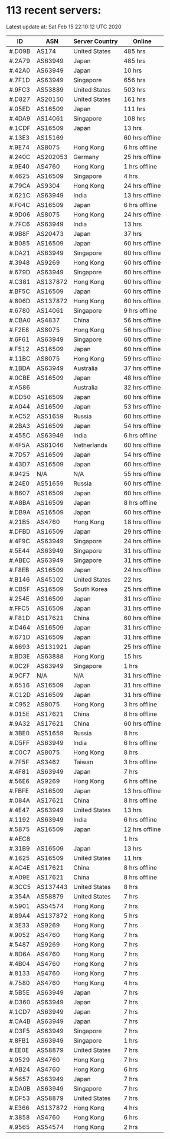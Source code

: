 # 113 recent servers:

Latest update at: Sat Feb 15 22:10:12 UTC 2020

| ID | ASN | Server Country | Online |
| -- | --- | -------------- | ------ |
| #.D09B | AS174 | United States | 485 hrs |
| #.2A79 | AS63949 | Japan | 485 hrs |
| #.42A0 | AS63949 | Japan | 10 hrs |
| #.7F1D | AS63949 | Singapore | 656 hrs |
| #.9FC3 | AS53889 | United States | 503 hrs |
| #.D827 | AS20150 | United States | 161 hrs |
| #.05ED | AS16509 | Japan | 111 hrs |
| #.4DA9 | AS14061 | Singapore | 108 hrs |
| #.1CDF | AS16509 | Japan | 13 hrs |
| #.13E3 | AS15169 |  | 60 hrs offline |
| #.9E74 | AS8075 | Hong Kong | 6 hrs offline |
| #.240C | AS202053 | Germany | 25 hrs offline |
| #.9E40 | AS4760 | Hong Kong | 1 hrs offline |
| #.4625 | AS16509 | Singapore | 4 hrs |
| #.79CA | AS9304 | Hong Kong | 24 hrs offline |
| #.621C | AS63949 | India | 13 hrs offline |
| #.F04C | AS16509 | Japan | 6 hrs offline |
| #.9D06 | AS8075 | Hong Kong | 24 hrs offline |
| #.7FC6 | AS63949 | India | 13 hrs |
| #.9B8F | AS20473 | Japan | 37 hrs |
| #.B085 | AS16509 | Japan | 60 hrs offline |
| #.DA21 | AS63949 | Singapore | 60 hrs offline |
| #.3948 | AS9269 | Hong Kong | 60 hrs offline |
| #.679D | AS63949 | Singapore | 60 hrs offline |
| #.C381 | AS137872 | Hong Kong | 60 hrs offline |
| #.BF5C | AS16509 | Japan | 60 hrs offline |
| #.806D | AS137872 | Hong Kong | 60 hrs offline |
| #.6780 | AS14061 | Singapore | 9 hrs offline |
| #.CBA0 | AS4837 | China | 56 hrs offline |
| #.F2E8 | AS8075 | Hong Kong | 56 hrs offline |
| #.6F61 | AS63949 | Singapore | 60 hrs offline |
| #.F512 | AS16509 | Japan | 60 hrs offline |
| #.11BC | AS8075 | Hong Kong | 59 hrs offline |
| #.1BDA | AS63949 | Australia | 37 hrs offline |
| #.0CBE | AS16509 | Japan | 48 hrs offline |
| #.A586 |  | Australia | 32 hrs offline |
| #.DD50 | AS16509 | Japan | 60 hrs offline |
| #.A044 | AS16509 | Japan | 53 hrs offline |
| #.AC52 | AS51659 | Russia | 60 hrs offline |
| #.2BA3 | AS16509 | Japan | 54 hrs offline |
| #.455C | AS63949 | India | 6 hrs offline |
| #.4F5A | AS61046 | Netherlands | 60 hrs offline |
| #.7D57 | AS16509 | Japan | 54 hrs offline |
| #.43D7 | AS16509 | Japan | 60 hrs offline |
| #.9425 | N/A | N/A | 55 hrs offline |
| #.24E0 | AS51659 | Russia | 60 hrs offline |
| #.B607 | AS16509 | Japan | 60 hrs offline |
| #.A8BA | AS16509 | Japan | 8 hrs offline |
| #.DB9A | AS16509 | Japan | 60 hrs offline |
| #.21B5 | AS4760 | Hong Kong | 18 hrs offline |
| #.DFBD | AS16509 | Japan | 29 hrs offline |
| #.4F9C | AS63949 | Singapore | 24 hrs offline |
| #.5E44 | AS63949 | Singapore | 31 hrs offline |
| #.ABEC | AS63949 | Singapore | 31 hrs offline |
| #.F8EB | AS16509 | Japan | 24 hrs offline |
| #.B146 | AS45102 | United States | 22 hrs |
| #.CB5F | AS16509 | South Korea | 25 hrs offline |
| #.254E | AS16509 | Japan | 31 hrs offline |
| #.FFC5 | AS16509 | Japan | 31 hrs offline |
| #.F81D | AS17621 | China | 60 hrs offline |
| #.D464 | AS16509 | Japan | 31 hrs offline |
| #.671D | AS16509 | Japan | 31 hrs offline |
| #.6693 | AS131921 | Japan | 25 hrs offline |
| #.BD3E | AS63888 | Hong Kong | 15 hrs |
| #.0C2F | AS63949 | Singapore | 1 hrs |
| #.9CF7 | N/A | N/A | 31 hrs offline |
| #.6516 | AS16509 | Japan | 31 hrs offline |
| #.C12D | AS16509 | Japan | 31 hrs offline |
| #.C952 | AS8075 | Hong Kong | 3 hrs offline |
| #.015E | AS17621 | China | 8 hrs offline |
| #.9A32 | AS17621 | China | 60 hrs offline |
| #.3BE0 | AS51659 | Russia | 8 hrs |
| #.D5FF | AS63949 | India | 6 hrs offline |
| #.C0C7 | AS8075 | Hong Kong | 8 hrs |
| #.7F5F | AS3462 | Taiwan | 3 hrs offline |
| #.4F81 | AS63949 | Japan | 7 hrs |
| #.56E6 | AS9269 | Hong Kong | 6 hrs offline |
| #.FBFE | AS16509 | Japan | 13 hrs offline |
| #.084A | AS17621 | China | 8 hrs offline |
| #.4E47 | AS63949 | United States | 13 hrs |
| #.1192 | AS63949 | India | 6 hrs offline |
| #.5875 | AS16509 | Japan | 12 hrs offline |
| #.AEC8 |  |  | 1 hrs |
| #.31B9 | AS16509 | Japan | 13 hrs |
| #.1625 | AS16509 | United States | 11 hrs |
| #.AC4E | AS17621 | China | 8 hrs offline |
| #.A09E | AS17621 | China | 8 hrs offline |
| #.3CC5 | AS137443 | United States | 8 hrs |
| #.354A | AS58879 | United States | 7 hrs |
| #.5901 | AS54574 | Hong Kong | 7 hrs |
| #.89A4 | AS137872 | Hong Kong | 5 hrs |
| #.3E33 | AS9269 | Hong Kong | 7 hrs |
| #.9052 | AS4760 | Hong Kong | 7 hrs |
| #.5487 | AS9269 | Hong Kong | 7 hrs |
| #.8D6A | AS4760 | Hong Kong | 7 hrs |
| #.4B04 | AS4760 | Hong Kong | 7 hrs |
| #.8133 | AS4760 | Hong Kong | 7 hrs |
| #.7580 | AS4760 | Hong Kong | 4 hrs |
| #.5B5E | AS63949 | Japan | 7 hrs |
| #.D360 | AS63949 | Japan | 7 hrs |
| #.1CD7 | AS63949 | Japan | 7 hrs |
| #.CA4B | AS63949 | Japan | 7 hrs |
| #.D3F5 | AS63949 | Singapore | 7 hrs |
| #.8FB1 | AS63949 | Singapore | 1 hrs |
| #.EE0E | AS58879 | United States | 7 hrs |
| #.9529 | AS4760 | Hong Kong | 7 hrs |
| #.AB24 | AS4760 | Hong Kong | 6 hrs |
| #.5657 | AS63949 | Japan | 7 hrs |
| #.DA0B | AS63949 | Singapore | 7 hrs |
| #.DF53 | AS58879 | United States | 7 hrs |
| #.E366 | AS137872 | Hong Kong | 4 hrs |
| #.3858 | AS4760 | Hong Kong | 6 hrs |
| #.9565 | AS54574 | Hong Kong | 2 hrs |

